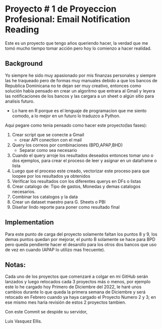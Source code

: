 # Proyecto # 1 de Proyeccion Profesional: Email Notification Reading

Este es un proyecto que tengo años queriendo hacer, la verdad que me tomó mucho tiempo tomar acción pero hoy lo comienzo a hacer realidad.

## Background

Yo siempre he sido muy apasionado por mis finanzas personales y siempre las he traqueado pero de formas muy manuales debido a que los bancos de Republica Dominicana no te dejan ser muy creativo, entonces como solución había pensado en crear un algoritmo que entrara al Gmail y leyera las notificaciones de los bancos y las cargara a un sheet o algún sitio para analisis futuro.

* Lo hare en R porque es el lenguaje de programacion que me siento comodo, a lo mejor en un futuro lo traduzco a Python.

Aqui pegare como tenia pensado como hacer este proyecto(las fases):

1) Crear script que se conecte a Gmail
	- crear API conection con el mail
2) Query los correos por combinaciones (BPD,APAP,BHD)
	- Separar como sea necesario
3) Cuando el query arroje los resultados deseados entonces tomar uno o dos ejemplos, para crear el proceso de leer y asignar en un dataframe o lista
4) Luego que el proceso este creado, vectorizar este proceso para que loopee por los resultados ya obtenidos
5) Verificar los resultados con los diferentes querys en DFs o listas
6) Crear catalogo de: Tipo de gastos, Monedas y demas catalogos necesarios.
7) Combinar los catalogos y la data
8) Crear un dataset maestro para G. Sheets o PBI
9) Diseñar lindo reporte para poner como resultado final 

## Implementation

Para este punto de carga del proyecto solamente faltan los puntos 8 y 9, los demas puntos quedan por mejorar, el punto B solamente se hace para BPD pero queda pendiente hacer el desarollo para los otros dos bancos que uso de vez en cuando (APAP lo utilizo mas frecuente).


## Notas:

Cada uno de los proyectos que comenzaré a colgar en mi GitHub serán lanzados y luego retocados cada 3 proyectos más o menos, por ejemplo este lo he cargado hoy Primero de Diciembre del 2022, le haré unos cambios durante lo que queda la primera semana de Diciembre y será retocado en Febrero cuando ya haya cargado el Proyecto Numero 2 y 3; en ese mismo mes haría revisión de estos 2 proyectos tambien.


Con este Commit se despide su servidor,

Luis Vasquez Ellis.
